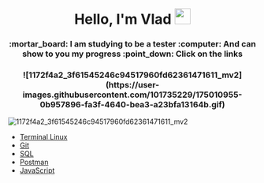 <h1 align="center">Hello, I'm Vlad</a> 
<img src="https://github.com/blackcater/blackcater/raw/main/images/Hi.gif" height="32"/></h1>
<h3 align="center">:mortar_board: I am studying to be a tester :computer: And can show to you my progress :point_down: Click on the links </h3>
<h3 align="center">![1172f4a2_3f61545246c94517960fd62361471611_mv2](https://user-images.githubusercontent.com/101735229/175010955-0b957896-fa3f-4640-bea3-a23bfa13164b.gif)</h3>

![1172f4a2_3f61545246c94517960fd62361471611_mv2](https://user-images.githubusercontent.com/101735229/175010955-0b957896-fa3f-4640-bea3-a23bfa13164b.gif)

* [Terminal Linux](https://github.com/SolovyevVlad/HomeWork_Terminal_Linux)
* [Git](https://github.com/SolovyevVlad/HomeWork_Git)
* [SQL](https://github.com/SolovyevVlad/HomeWork_SQL)
* [Postman](https://github.com/SolovyevVlad/HomeWork_Postman)
* [JavaScript](https://github.com/SolovyevVlad/HomeWork_JavaScript)

